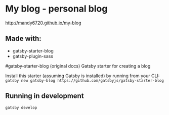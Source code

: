 # My blog - personal blog

http://mandy6720.github.io/my-blog

## Made with: 
- gatsby-starter-blog
- gatsby-plugin-sass

#gatsby-starter-blog (original docs)
Gatsby starter for creating a blog

Install this starter (assuming Gatsby is installed) by running from your CLI:
`gatsby new gatsby-blog https://github.com/gatsbyjs/gatsby-starter-blog`

## Running in development
`gatsby develop`
